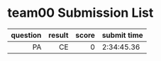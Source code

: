 # team00 Submission List
question | result | score | submit time
----:|----:|-----:|-----
PA | CE | 0 |  2:34:45.36 
